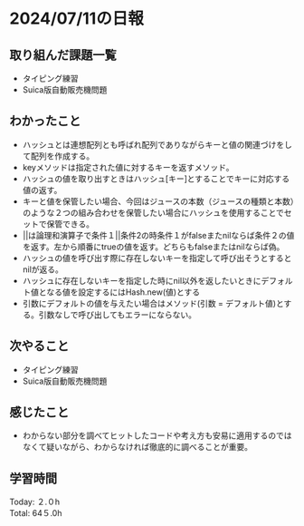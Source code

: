 # 2024/07/11の日報
## 取り組んだ課題一覧
* タイピング練習
* Suica版自動販売機問題
## わかったこと
* ハッシュとは連想配列とも呼ばれ配列でありながらキーと値の関連づけをして配列を作成する。
* keyメソッドは指定された値に対するキーを返すメソッド。
* ハッシュの値を取り出すときはハッシュ[キー]とすることでキーに対応する値の返す。
* キーと値を保管したい場合、今回はジュースの本数（ジュースの種類と本数）のような２つの組み合わせを保管したい場合にハッシュを使用することでセットで保管できる。
* ||は論理和演算子で条件１||条件2の時条件１がfalseまたnilならば条件２の値を返す。左から順番にtrueの値を返す。どちらもfalseまたはnilならば偽。
* ハッシュの値を呼び出す際に存在しないキーを指定して呼び出そうとするとnilが返る。
* ハッシュに存在しないキーを指定した時にnil以外を返したいときにデフォルト値となる値を設定するにはHash.new(値)とする
* 引数にデフォルトの値を与えたい場合はメソッド(引数 = デフォルト値)とする。引数なしで呼び出してもエラーにならない。
## 次やること
* タイピング練習
* Suica版自動販売機問題
## 感じたこと
* わからない部分を調べてヒットしたコードや考え方も安易に適用するのではなくて疑いながら、わからなければ徹底的に調べることが重要。
## 学習時間
Today: ２.０h<br>
Total: 64５.0h
